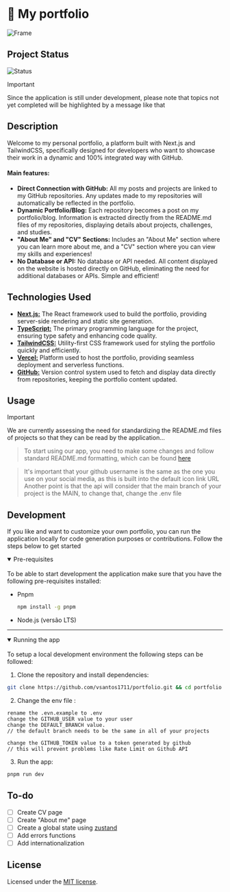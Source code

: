 # 🌊 My portfolio

![Frame](https://raw.githubusercontent.com/vsantos1711/portfolio/main/public/assets/project-example.png)

## Project Status

![Status](https://img.shields.io/static/v1?label=STATUS&message=IN%20PROGRESS&color=blue&style=for-the-badge)

> [!IMPORTANT]
> Since the application is still under development, please note that topics not yet completed will be highlighted by a message like that

## Description

Welcome to my personal portfolio, a platform built with Next.js and TailwindCSS, specifically designed for developers who want to showcase their work in a dynamic and 100% integrated way with GitHub.

#### Main features:

- **Direct Connection with GitHub:** All my posts and projects are linked to my GitHub repositories. Any updates made to my repositories will automatically be reflected in the portfolio.
- **Dynamic Portfolio/Blog:** Each repository becomes a post on my portfolio/blog. Information is extracted directly from the README.md files of my repositories, displaying details about projects, challenges, and studies.
- **"About Me" and "CV" Sections:** Includes an "About Me" section where you can learn more about me, and a "CV" section where you can view my skills and experiences!
- **No Database or API:** No database or API needed. All content displayed on the website is hosted directly on GitHub, eliminating the need for additional databases or APIs. Simple and efficient!

## Technologies Used

- **[Next.js:](https://nextjs.org/)** The React framework used to build the portfolio, providing server-side rendering and static site generation.
- **[TypeScript:](https://www.typescriptlang.org/)** The primary programming language for the project, ensuring type safety and enhancing code quality.
- **[TailwindCSS:](https://tailwindcss.com/)** Utility-first CSS framework used for styling the portfolio quickly and efficiently.
- **[Vercel:](https://vercel.com/)** Platform used to host the portfolio, providing seamless deployment and serverless functions.
- **[GitHub:](https://github.com/)** Version control system used to fetch and display data directly from repositories, keeping the portfolio content updated.

## Usage

> [!IMPORTANT]
> We are currently assessing the need for standardizing the README.md files of projects so that they can be read by the application...

> To start using our app, you need to make some changes and follow standard README.md formatting, which can be found [here](https://github.com/vsantos1711/useful-things)

> It's important that your github username is the same as the one you use on your social media, as this is built into the default icon link URL
> Another point is that the api will consider that the main branch of your project is the MAIN, to change that, change the .env file

## Development

If you like and want to customize your own portfolio, you can run the application locally for code generation purposes or contributions. Follow the steps below to get started

<details open><summary> Pre-requisites </summary> <br />
To be able to start development the application make sure that you have the following pre-requisites installed:

- Pnpm
  ```bash
  npm install -g pnpm
  ```
- Node.js (versão LTS)

---

</details>

<details open><summary> Running the app </summary> <br />
To setup a local development environment the following steps can be followed:

1. Clone the repository and install dependencies:

```bash
git clone https://github.com/vsantos1711/portfolio.git && cd portfolio && pnpm install
```

2. Change the env file :

```
rename the .evn.example to .env
change the GITHUB_USER value to your user
change the DEFAULT_BRANCH value.
// the default branch needs to be the same in all of your projects

change the GITHUB_TOKEN value to a token generated by github
// this will prevent problems like Rate Limit on Github API
```

3. Run the app:

```bash
pnpm run dev
```

</details>

## To-do

- [ ] Create CV page
- [ ] Create "About me" page
- [ ] Create a global state using [zustand](https://zustand-demo.pmnd.rs/)
- [ ] Add errors functions
- [ ] Add internationalization

## License

Licensed under the [MIT license](https://github.com/vsantos1711/portfolio/blob/main/LICENSE.md).
